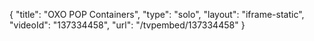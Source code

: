 {
    "title": "OXO POP Containers",
    "type": "solo",
    "layout": "iframe-static",
    "videoId": "137334458",
    "url": "\/tvpembed\/137334458"
}
